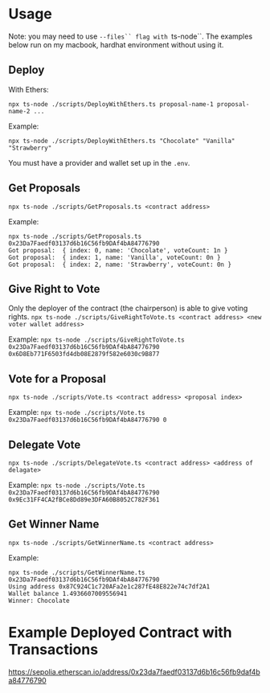 # Usage

Note: you may need to use `--files`` flag with `ts-node``. The examples below run on my macbook, hardhat environment without using it.

## Deploy
With Ethers:
```
npx ts-node ./scripts/DeployWithEthers.ts proposal-name-1 proposal-name-2 ...
```

Example:
```
npx ts-node ./scripts/DeployWithEthers.ts "Chocolate" "Vanilla" "Strawberry" 
```

You must have a provider and wallet set up in the `.env`.

## Get Proposals
```
npx ts-node ./scripts/GetProposals.ts <contract address>
```

Example:
```
npx ts-node ./scripts/GetProposals.ts 0x23Da7Faedf03137d6b16C56fb9DAf4bA84776790 
Got proposal:  { index: 0, name: 'Chocolate', voteCount: 1n }
Got proposal:  { index: 1, name: 'Vanilla', voteCount: 0n }
Got proposal:  { index: 2, name: 'Strawberry', voteCount: 0n }
```

## Give Right to Vote
Only the deployer of the contract (the chairperson) is able to give voting rights.
```npx ts-node ./scripts/GiveRightToVote.ts <contract address> <new voter wallet address>```

Example:
```npx ts-node ./scripts/GiveRightToVote.ts 0x23Da7Faedf03137d6b16C56fb9DAf4bA84776790 0x6D8Eb771F6503fd4db08E2879f582e6030c9B877```

## Vote for a Proposal
```npx ts-node ./scripts/Vote.ts <contract address> <proposal index>```

Example:
```npx ts-node ./scripts/Vote.ts 0x23Da7Faedf03137d6b16C56fb9DAf4bA84776790 0 ```

## Delegate Vote
```npx ts-node ./scripts/DelegateVote.ts <contract address> <address of delagate>```

Example:
```npx ts-node ./scripts/Vote.ts 0x23Da7Faedf03137d6b16C56fb9DAf4bA84776790 0x9Ec31FF4CA2fBCe8Dd89e3DFA60B8052C782F361 ```

## Get Winner Name

```
npx ts-node ./scripts/GetWinnerName.ts <contract address>
```

Example:
```
npx ts-node ./scripts/GetWinnerName.ts 0x23Da7Faedf03137d6b16C56fb9DAf4bA84776790
Using address 0x87C924C1c720AFa2e1c287fE48E822e74c7df2A1
Wallet balance 1.4936607009556941
Winner: Chocolate
```

# Example Deployed Contract with Transactions

https://sepolia.etherscan.io/address/0x23da7faedf03137d6b16c56fb9daf4ba84776790

